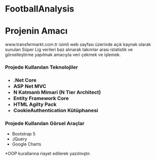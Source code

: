 # FootballAnalysis
<h1>Projenin Amacı</h1>
<p>www.transfermarkt.com.tr isimli web sayfası üzerinde açık kaynak olarak sunulan Süper Lig verileri baz alınarak takımlar arası istatistik ve görselleştirme yapılmak amacıyla veri çekmek ve işlemek.</p>
<h3>Projede Kullanılan Teknolojiler<h3>
<ul>
  <li>.Net Core</li>
  <li>ASP Net MVC</li>
   <li>N Katmanlı Mimari (N Tier Architect)</li>
  <li>Entity Framework Core</li>
  <li>HTML Agilty Pack</li>
  <li>CookieAuthentication Kütüphanesi</li>
</ul>
<h3>Projede Kullanılan Görsel Araçlar</h3>
<ul>
  <li>Bootstrap 5</li>
   <li>JQuery</li>
  <li>Google Charts</li>
</ul>

*OOP kurallarına riayet edilerek yazılmıştır.
